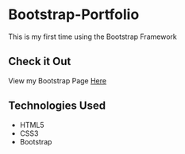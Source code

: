 # Bootstrap-Portfolio

This is my first time using the Bootstrap Framework

## Check it Out
View my Bootstrap Page [Here](https://kimjaydot.github.io/Bootstrap-Portfolio)

## Technologies Used
* HTML5
* CSS3
* Bootstrap


